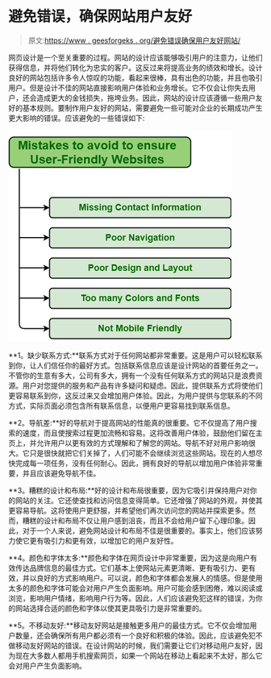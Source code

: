 # 避免错误，确保网站用户友好

> 原文:[https://www . geesforgeks . org/避免错误确保用户友好网站/](https://www.geeksforgeeks.org/mistakes-to-avoid-to-ensure-user-friendly-website/)

网页设计是一个至关重要的过程。网站的设计应该能够吸引用户的注意力，让他们获得信息，并将他们转化为忠实的客户。这反过来将提高业务的绩效和增长。设计良好的网站包括许多令人惊叹的功能，看起来很棒，具有出色的功能，并且也吸引用户。但是设计不佳的网站直接影响用户体验和业务增长。它不仅会让你失去用户，还会造成更大的金钱损失，拖垮业务。因此，网站的设计应该遵循一些用户友好的基本规则。要制作用户友好的网站，需要避免一些可能对企业的长期成功产生更大影响的错误。应该避免的一些错误如下:

![](img/b93565e5e0ecdf6e9e0d954589e18164.png)

**1。缺少联系方式:**联系方式对于任何网站都非常重要。这是用户可以轻松联系到你，让人们信任你的最好方式。包括联系信息应该是设计网站的首要任务之一。不管你的生意有多大，公司有多大，拥有一个没有任何联系方式的网站只是浪费资源。用户对您提供的服务和产品有许多疑问和疑虑。因此，提供联系方式将使他们更容易联系到你，这反过来又会增加用户体验。因此，为用户提供与您联系的不同方式，实际页面必须包含所有联系信息，以便用户更容易找到联系信息。

**2。导航差:**好的导航对于提高网站的性能真的很重要。它不仅提高了用户搜索的速度，而且使搜索过程更加流畅和容易。这将改善用户体验，鼓励他们留在主页上，并允许用户以更有效的方式理解和了解您的网站。导航不好对用户影响很大。它只是很快就把它们关掉了，人们可能不会继续浏览这些网站。现在的人想尽快完成每一项任务，没有任何耐心。因此，拥有良好的导航以增加用户体验非常重要，并且应该避免导航不佳。

**3。糟糕的设计和布局:**好的设计和布局很重要，因为它吸引并保持用户对你的网站的关注。它还使查找和访问信息变得简单。它还增强了网站的外观，并使其更容易导航。这将使用户更舒服，并希望他们再次访问您的网站并探索更多。然而，糟糕的设计和布局不仅让用户感到沮丧，而且不会给用户留下心理印象。因此，对于一个人来说，避免网站设计和布局不佳是很重要的。事实上，他们应该努力使它更有吸引力和更有效，以增加它的用户友好性。

**4。颜色和字体太多:**颜色和字体在网页设计中非常重要，因为这是向用户有效传达品牌信息的最佳方式。它们基本上使网站元素更清晰、更有吸引力、更有效，并以良好的方式影响用户。可以说，颜色和字体都会发展人的情感。但是使用太多的颜色和字体可能会对用户产生负面影响。用户可能会感到困倦，难以阅读或浏览，影响用户情绪，影响用户行为等。因此，人们应该避免犯这样的错误，为你的网站选择合适的颜色和字体以使其更具吸引力是非常重要的。

**5。不移动友好:**移动友好网站是接触更多用户的最佳方式。它不仅会增加用户数量，还会确保所有用户都必须有一个良好和积极的体验。因此，应该避免犯不做移动友好网站的错误。在设计网站的时候，我们需要让它们对移动用户友好，因为现在大多数人都用手机搜索网页，如果一个网站在移动上看起来不太好，那么它会对用户产生负面影响。